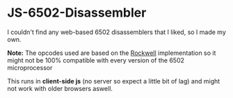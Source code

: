 # JS-6502-Disassembler
I couldn't find any web-based 6502 disassemblers that I liked, so I made my own.

**Note:** The opcodes used are based on the [Rockwell](http://archive.6502.org/datasheets/rockwell_r650x_r651x.pdf) implementation so it might not be 100% compatible with every version of the 6502 microprocessor

This runs in **client-side js** (no server so expect a little bit of lag) and might not work with older browsers aswell. 
